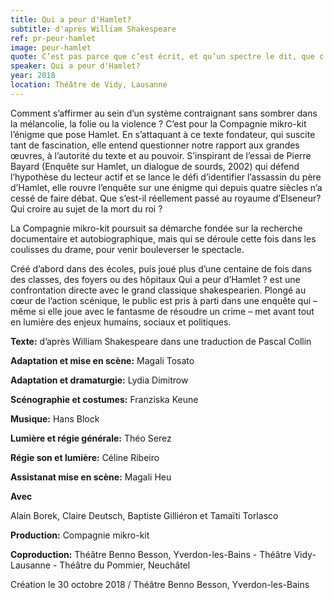 ```yaml
---
title: Qui a peur d'Hamlet?
subtitle: d'après William Shakespeare
ref: pr-peur-hamlet
image: peur-hamlet
quote: C’est pas parce que c’est écrit, et qu’un spectre le dit, que c’est vrai.
speaker: Qui a peur d'Hamlet?
year: 2018
location: Théâtre de Vidy, Lausanne
---
```


Comment s’affirmer au sein d’un système contraignant sans sombrer dans la mélancolie, la folie ou la violence ? C’est pour la Compagnie mikro-kit l’énigme que pose Hamlet. En s’attaquant à ce texte fondateur, qui suscite tant de fascination, elle entend questionner notre rapport aux grandes œuvres, à l’autorité du texte et au pouvoir. S’inspirant de l’essai de Pierre Bayard (Enquête sur Hamlet, un dialogue de sourds, 2002) qui défend l’hypothèse du lecteur actif et se lance le défi d’identifier l’assassin du père d’Hamlet, elle rouvre l’enquête sur une énigme qui depuis quatre siècles n’a cessé de faire débat. Que s’est-il réellement passé au royaume d’Elseneur? Qui croire au sujet de la mort du roi ?


 
La Compagnie mikro-kit poursuit sa démarche fondée sur la recherche documentaire et autobiographique, mais qui se déroule cette fois dans les coulisses du drame, pour venir bouleverser le spectacle.
 
Créé d’abord dans des écoles, puis joué plus d’une centaine de fois dans des classes, des foyers ou des hôpitaux Qui a peur d’Hamlet ? est une confrontation directe avec le grand classique shakespearien. Plongé au cœur de l’action scénique, le public est pris à parti dans une enquête qui – même si elle joue avec le fantasme de résoudre un crime – met avant tout en lumière des enjeux humains, sociaux et politiques.

**Texte:** d’après William Shakespeare dans une traduction de Pascal Collin

**Adaptation et mise en scène:** Magali Tosato

**Adaptation et dramaturgie:** Lydia Dimitrow

**Scénographie et costumes:** Franziska Keune

**Musique:** Hans Block

**Lumière et régie générale:** Théo Serez

**Régie son et lumière:** Céline Ribeiro

**Assistanat mise en scène:** Magali Heu

 
**Avec**

Alain Borek, Claire Deutsch, Baptiste Gilliéron et Tamaïti Torlasco
 
**Production:** Compagnie mikro-kit

**Coproduction:** Théâtre Benno Besson, Yverdon-les-Bains - Théâtre Vidy-Lausanne - Théâtre du Pommier, Neuchâtel

 
Création le 30 octobre 2018 / Théâtre Benno Besson, Yverdon-les-Bains

